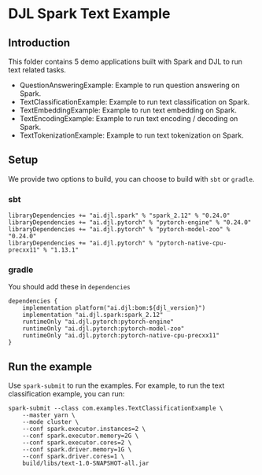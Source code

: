 # DJL Spark Text Example

## Introduction

This folder contains 5 demo applications built with Spark and DJL to run text related
tasks.

- QuestionAnsweringExample: Example to run question answering on Spark.
- TextClassificationExample: Example to run text classification on Spark.
- TextEmbeddingExample: Example to run text embedding on Spark.
- TextEncodingExample: Example to run text encoding / decoding on Spark.
- TextTokenizationExample: Example to run text tokenization on Spark.

## Setup

We provide two options to build, you can choose to build with `sbt` or `gradle`.

### sbt

```
libraryDependencies += "ai.djl.spark" % "spark_2.12" % "0.24.0"
libraryDependencies += "ai.djl.pytorch" % "pytorch-engine" % "0.24.0"
libraryDependencies += "ai.djl.pytorch" % "pytorch-model-zoo" % "0.24.0"
libraryDependencies += "ai.djl.pytorch" % "pytorch-native-cpu-precxx11" % "1.13.1"
```

### gradle

You should add these in `dependencies`

```
dependencies {
    implementation platform("ai.djl:bom:${djl_version}")
    implementation "ai.djl.spark:spark_2.12"
    runtimeOnly "ai.djl.pytorch:pytorch-engine"
    runtimeOnly "ai.djl.pytorch:pytorch-model-zoo"
    runtimeOnly "ai.djl.pytorch:pytorch-native-cpu-precxx11"
}
```
## Run the example

Use `spark-submit` to run the examples. For example, to run the text classification example, you can run:

```
spark-submit --class com.examples.TextClassificationExample \
    --master yarn \
    --mode cluster \
    --conf spark.executor.instances=2 \
    --conf spark.executor.memory=2G \
    --conf spark.executor.cores=2 \
    --conf spark.driver.memory=1G \
    --conf spark.driver.cores=1 \
    build/libs/text-1.0-SNAPSHOT-all.jar
```
